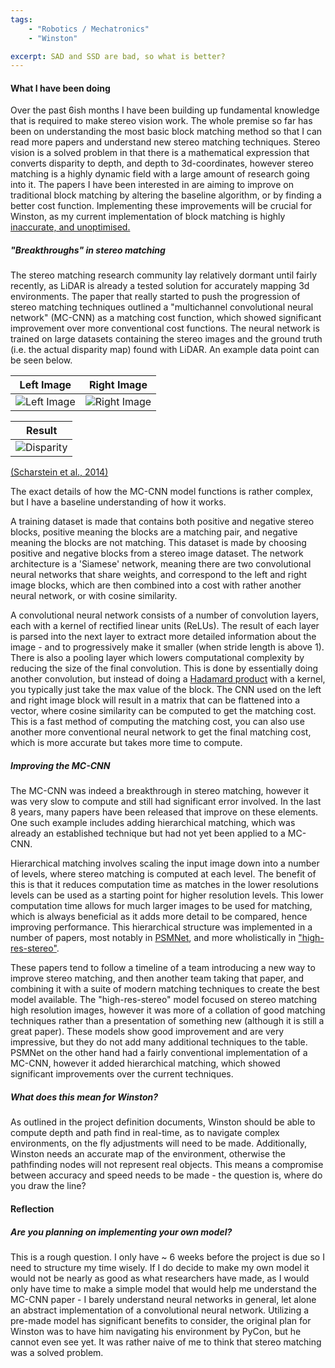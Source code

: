 ```yaml
---
tags:
    - "Robotics / Mechatronics"
    - "Winston"

excerpt: SAD and SSD are bad, so what is better?
---
```


#### What I have been doing

Over the past 6ish months I have been building up fundamental knowledge that is required to make stereo vision work. The whole premise so far has been on understanding the most basic block matching method so that I can read more papers and understand new stereo matching techniques. Stereo vision is a solved problem in that there is a mathematical expression that converts disparity to depth, and depth to 3d-coordinates, however stereo matching is a highly dynamic field with a large amount of research going into it. The papers I have been interested in are aiming to improve on traditional block matching by altering the baseline algorithm, or by finding a better cost function. Implementing these improvements will be crucial for Winston, as my current implementation of block matching is highly [inaccurate, and unoptimised.]({{site.url}}/2023/08/08/block-matching.html)

##### "Breakthroughs" in stereo matching

The stereo matching research community lay relatively dormant until fairly recently, as LiDAR is already a tested solution for accurately mapping 3d environments. The paper that really started to push the progression of stereo matching techniques outlined a "multichannel convolutional neural network" (MC-CNN) as a matching cost function, which showed significant improvement over more conventional cost functions. The neural network is trained on large datasets containing the stereo images and the ground truth (i.e. the actual disparity map) found with LiDAR. An example data point can be seen below.

| Left Image | Right Image |
| --- | --- |
| ![Left Image]({{site.url}}/assets/Modern-Stereo-Matching/imgleft.jpg) | ![Right Image]({{site.url}}/assets/Modern-Stereo-Matching/imgright.jpg) |

| Result |
| --- |
| ![Disparity]({{site.url}}/assets/Modern-Stereo-Matching/leftdisp.jpg) |

[(Scharstein et al., 2014)](https://www.cs.middlebury.edu/~schar/papers/datasets-gcpr2014.pdf)

The exact details of how the MC-CNN model functions is rather complex, but I have a baseline understanding of how it works. 

A training dataset is made that contains both positive and negative stereo blocks, positive meaning the blocks are a matching pair, and negative meaning the blocks are not matching. This dataset is made by choosing positive and negative blocks from a stereo image dataset. The network architecture is a 'Siamese' network, meaning there are two convolutional neural networks that share weights, and correspond to the left and right image blocks, which are then combined into a cost with rather another neural network, or with cosine similarity.

A convolutional neural network consists of a number of convolution layers, each with a kernel of rectified linear units (ReLUs). The result of each layer is parsed into the next layer to extract more detailed information about the image - and to progressively make it smaller (when stride length is above 1). There is also a pooling layer which lowers computational complexity by reducing the size of the final convolution. This is done by essentially doing another convolution, but instead of doing a [Hadamard product](https://en.wikipedia.org/wiki/Hadamard_product_%28matrices%29) with a kernel, you typically just take the max value of the block. The CNN used on the left and right image block will result in a matrix that can be flattened into a vector, where cosine similarity can be computed to get the matching cost. This is a fast method of computing the matching cost, you can also use another more conventional neural network to get the final matching cost, which is more accurate but takes more time to compute.

##### Improving the MC-CNN

The MC-CNN was indeed a breakthrough in stereo matching, however it was very slow to compute and still had significant error involved. In the last 8 years, many papers have been released that improve on these elements. One such example includes adding hierarchical matching, which was already an established technique but had not yet been applied to a MC-CNN.

Hierarchical matching involves scaling the input image down into a number of levels, where stereo matching is computed at each level. The benefit of this is that it reduces computation time as matches in the lower resolutions levels can be used as a starting point for higher resolution levels. This lower computation time allows for much larger images to be used for matching, which is always beneficial as it adds more detail to be compared, hence improving performance. This hierarchical structure was implemented in a number of papers, most notably in [PSMNet](https://github.com/JiaRenChang/PSMNet), and more wholistically in ["high-res-stereo"](https://github.com/gengshan-y/high-res-stereo).

These papers tend to follow a timeline of a team introducing a new way to improve stereo matching, and then another team taking that paper, and combining it with a suite of modern matching techniques to create the best model available. The "high-res-stereo" model focused on stereo matching high resolution images, however it was more of a collation of good matching techniques rather than a presentation of something new (although it is still a great paper). These models show good improvement and are very impressive, but they do not add many additional techniques to the table. PSMNet on the other hand had a fairly conventional implementation of a MC-CNN, however it added hierarchical matching, which showed significant improvements over the current techniques.

##### What does this mean for Winston?

As outlined in the project definition documents, Winston should be able to compute depth and path find in real-time, as to navigate complex environments, on the fly adjustments will need to be made. Additionally, Winston needs an accurate map of the environment, otherwise the pathfinding nodes will not represent real objects. This means a compromise between accuracy and speed needs to be made - the question is, where do you draw the line?

#### Reflection

##### Are you planning on implementing your own model?

This is a rough question. I only have ~ 6 weeks before the project is due so I need to structure my time wisely. If I do decide to make my own model it would not be nearly as good as what researchers have made, as I would only have time to make a simple model that would help me understand the MC-CNN paper - I barely understand neural networks in general, let alone an abstract implementation of a convolutional neural network. Utilizing a pre-made model has significant benefits to consider, the original plan for Winston was to have him navigating his environment by PyCon, but he cannot even see yet. It was rather naive of me to think that stereo matching was a solved problem.